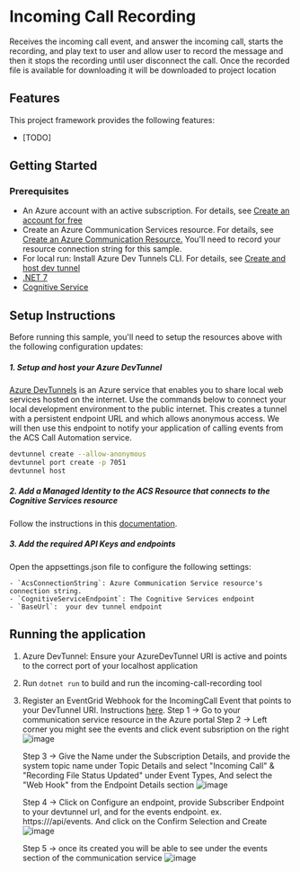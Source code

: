 # Incoming Call Recording

Receives the incoming call event, and answer the incoming call, starts the recording, and play text to user and allow user to record the message and then it stops the recording until user disconnect the call. Once the recorded file is available for downloading it will be downloaded to project location

## Features

This project framework provides the following features:

* [TODO]

## Getting Started

### Prerequisites

* An Azure account with an active subscription. For details, see [Create an account for free](https://aka.ms/Mech-Azureaccount) 
* Create an Azure Communication Services resource. For details, see [Create an Azure Communication Resource.](https://learn.microsoft.com/en-us/azure/communication-services/quickstarts/create-communication-resource?tabs=windows&pivots=platform-azp) You'll need to record your resource connection string for this sample.
* For local run: Install Azure Dev Tunnels CLI. For details, see [Create and host dev tunnel](https://learn.microsoft.com/en-us/azure/developer/dev-tunnels/get-started?tabs=windows)
* [.NET 7](https://dotnet.microsoft.com/download)
* [Cognitive Service ](https://learn.microsoft.com/en-us/azure/search/search-create-service-portal)

## Setup Instructions

Before running this sample, you'll need to setup the resources above with the following configuration updates:

##### 1. Setup and host your Azure DevTunnel

[Azure DevTunnels](https://learn.microsoft.com/en-us/azure/developer/dev-tunnels/overview) is an Azure service that enables you to share local web services hosted on the internet. Use the commands below to connect your local development environment to the public internet. This creates a tunnel with a persistent endpoint URL and which allows anonymous access. We will then use this endpoint to notify your application of calling events from the ACS Call Automation service.

```bash
devtunnel create --allow-anonymous
devtunnel port create -p 7051
devtunnel host
```

##### 2. Add a Managed Identity to the ACS Resource that connects to the Cognitive Services resource
Follow the instructions in this [documentation](https://learn.microsoft.com/en-us/azure/communication-services/concepts/call-automation/azure-communication-services-azure-cognitive-services-integration).

##### 3. Add the required API Keys and endpoints
Open the appsettings.json file to configure the following settings:

    
    - `AcsConnectionString`: Azure Communication Service resource's connection string.
    - `CognitiveServiceEndpoint`: The Cognitive Services endpoint
    - `BaseUrl`:  your dev tunnel endpoint

## Running the application

1. Azure DevTunnel: Ensure your AzureDevTunnel URI is active and points to the correct port of your localhost application
2. Run `dotnet run` to build and run the incoming-call-recording tool
3. Register an EventGrid Webhook for the IncomingCall Event that points to your DevTunnel URI. Instructions [here](https://learn.microsoft.com/en-us/azure/communication-services/concepts/call-automation/incoming-call-notification).
   Step 1 -> Go to your communication service resource in the Azure portal
   Step 2 -> Left corner you might see the events and click event subsription on the right
   ![image](https://github.com/Azure-Samples/communication-services-recording/assets/146493756/3e008c23-ba47-4eb7-8bbb-f0df4623801a)

   Step 3 -> Give the Name under the Subscription Details, and provide the system topic name under Topic Details and select "Incoming Call" & "Recording File Status Updated" under Event Types, And select the "Web Hook" from the Endpoint Details section
   ![image](https://github.com/Azure-Samples/communication-services-recording/assets/146493756/af0045a4-1ca5-4126-98e6-ea96557ec937)

   Step 4 -> Click on Configure an endpoint, provide Subscriber Endpoint to your devtunnel url, and for the events endpoint. ex. https://<devtunnelurl>/api/events. And click on the Confirm Selection and Create
   ![image](https://github.com/Azure-Samples/communication-services-recording/assets/146493756/673a661a-f36b-4dad-80ea-8a813ad7a17a)

   Step 5 -> once its created you will be able to see under the events section of the communication service
   ![image](https://github.com/Azure-Samples/communication-services-recording/assets/146493756/88e94e69-0443-466a-ada7-b881e21ff507)



   

